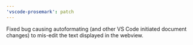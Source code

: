 ```yaml
---
'vscode-prosemark': patch
---
```


Fixed bug causing autoformating (and other VS Code initiated document changes) to mis-edit the text displayed in the webview.
